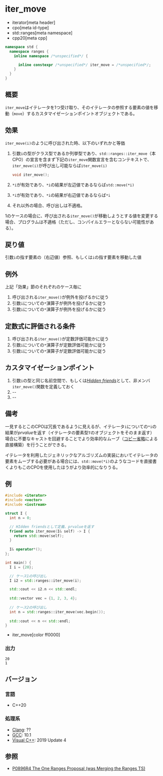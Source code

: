 # iter_move
* iterator[meta header]
* cpo[meta id-type]
* std::ranges[meta namespace]
* cpp20[meta cpp]

```cpp
namespace std {
  namespace ranges {
    inline namespace /*unspecified*/ {

      inline constexpr /*unspecified*/ iter_move = /*unspecified*/;
    }
  }
}
```

## 概要

`iter_move`はイテレータを1つ受け取り、そのイテレータの参照する要素の値を移動（`move`）するカスタマイゼーションポイントオブジェクトである。

## 効果

`iter_move(i)`のように呼び出された時、以下のいずれかと等価

1. 引数`i`の型がクラス型であるか列挙型であり、`std::ranges::iter_move`（本CPO）の宣言を含まず下記の`iter_move`関数宣言を含むコンテキストで、`iter_move(i)`が呼び出し可能ならば`iter_move(i)`
   ```cpp
   void iter_move();
   ```

2. `*i`が有効であり、`*i`の結果が左辺値であるならば`std::move(*i)`

3. `*i`が有効であり、`*i`の結果が右辺値であるならば`*i`

4. それ以外の場合、呼び出しは不適格。


1のケースの場合に、呼び出される`iter_move()`が移動しようとする値を変更する場合、プログラムは不適格（ただし、コンパイルエラーとならない可能性がある）。

## 戻り値

引数`i`の指す要素の（右辺値）参照、もしくは`i`の指す要素を移動した値

## 例外

上記「効果」節のそれぞれのケース毎に

1. 呼び出される`iter_move()`が例外を投げるかに従う
2. 引数`i`についての`*`演算子が例外を投げるかに従う
3. 引数`i`についての`*`演算子が例外を投げるかに従う

## 定数式に評価される条件

1. 呼び出される`iter_move()`が定数評価可能かに従う
2. 引数`i`についての`*`演算子が定数評価可能かに従う
3. 引数`i`についての`*`演算子が定数評価可能かに従う

## カスタマイゼーションポイント

1. 引数`i`の型と同じ名前空間で、もしくは[*Hidden friends*](/article/lib/hidden_friends.md)として、非メンバ`iter_move()`関数を定義しておく
2. --
3. --


## 備考

一見するとこのCPOは冗長であるように見えるが、イテレータ`i`についての`*i`の結果が*prvalue*を返す（イテレータの要素型`T`のオブジェクトをそのまま返す）場合に不要なキャストを回避することでより効率的なムーブ（[コピー省略](/lang/cpp17/guaranteed_copy_elision.md)による直接構築）を行うことができる。

イテレータを利用したジェネリックなアルゴリズムの実装においてイテレータの要素をムーブする必要がある場合には、`std::move(*i)`のようなコードを直接書くよりもこのCPOを使用したほうがより効率的になりうる。

## 例

```cpp example
#include <iterator>
#include <vector>
#include <iostream>

struct I {
  int n = 0;

  // HIdden friendsとして定義、prvalueを返す
  friend auto iter_move(I& self) -> I {
    return std::move(self);
  }
  
  I& operator*();
};

int main() {
  I i = {20};

  // ケース1の呼び出し
  I i2 = std::ranges::iter_move(i);

  std::cout << i2.n << std::endl;
  
  std::vector vec = {1, 2, 3, 4};
  
  // ケース2の呼び出し
  int n = std::ranges::iter_move(vec.begin());
  
  std::cout << n << std::endl; 
}
```
* iter_move[color ff0000]

### 出力
```
20
1
```

## バージョン
### 言語
- C++20

### 処理系
- [Clang](/implementation.md#clang): ??
- [GCC](/implementation.md#gcc): 10.1
- [Visual C++](/implementation.md#visual_cpp): 2019 Update 4

## 参照
- [P0896R4 The One Ranges Proposal (was Merging the Ranges TS)](http://www.open-std.org/jtc1/sc22/wg21/docs/papers/2018/p0896r4.pdf)
